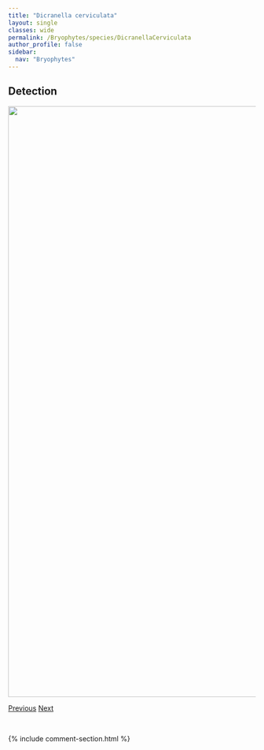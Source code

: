 ```yaml
---
title: "Dicranella cerviculata"
layout: single
classes: wide
permalink: /Bryophytes/species/DicranellaCerviculata
author_profile: false
sidebar:
  nav: "Bryophytes"
---
```


<h2>Detection</h2>

<a href="https://drive.google.com/uc?export=view&id=1yR3JuqzbK0yyU0ubmFpvmlZNqcq1FhxX">
<img src="https://drive.google.com/uc?export=view&id=1yR3JuqzbK0yyU0ubmFpvmlZNqcq1FhxX" height = "1200" width = "800">
</a>


<a href="/DevelopmentWebsite/Bryophytes/species/DichodontiumPellucidum" class="pagination--pager" title="Dichodontium pellucidum">Previous</a> <a href="/DevelopmentWebsite/Bryophytes/species/DicranellaCrispa" class="pagination--pager" title="Dicranella crispa">Next</a>

<p>&nbsp;</p>

{% include comment-section.html %}
